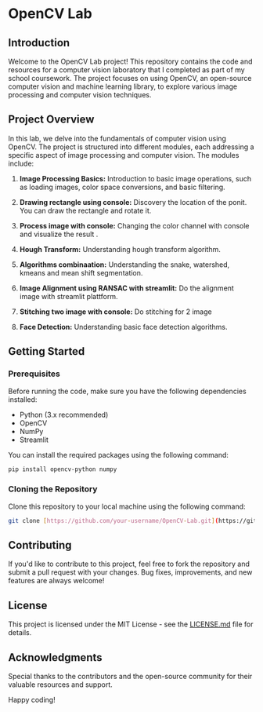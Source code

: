 # OpenCV Lab 

## Introduction

Welcome to the OpenCV Lab project! This repository contains the code and resources for a computer vision laboratory that I completed as part of my school coursework. The project focuses on using OpenCV, an open-source computer vision and machine learning library, to explore various image processing and computer vision techniques.

## Project Overview

In this lab, we delve into the fundamentals of computer vision using OpenCV. The project is structured into different modules, each addressing a specific aspect of image processing and computer vision. The modules include:

1. **Image Processing Basics:** Introduction to basic image operations, such as loading images, color space conversions, and basic filtering.

2. **Drawing rectangle using console:** Discovery the location of the ponit. You can draw the rectangle and rotate it.

3. **Process image with console:** Changing the color channel with console and visualize the result .

4. **Hough Transform:** Understanding hough transform algorithm.

5. **Algorithms combinaation:** Understanding the snake, watershed, kmeans and mean shift segmentation.

6.  **Image Alignment using RANSAC with streamlit:** Do the alignment image with streamlit plattform.

7.  **Stitching two image with console:** Do stitching for 2 image

8.  **Face Detection:** Understanding basic face detection algorithms.

## Getting Started

### Prerequisites

Before running the code, make sure you have the following dependencies installed:

- Python (3.x recommended)
- OpenCV
- NumPy
- Streamlit

You can install the required packages using the following command:

```bash
pip install opencv-python numpy
```

### Cloning the Repository

Clone this repository to your local machine using the following command:

```bash
git clone [https://github.com/your-username/OpenCV-Lab.git](https://github.com/thainh11/OpenCV-Lab.git)
```


## Contributing

If you'd like to contribute to this project, feel free to fork the repository and submit a pull request with your changes. Bug fixes, improvements, and new features are always welcome!

## License

This project is licensed under the MIT License - see the [LICENSE.md](LICENSE.md) file for details.

## Acknowledgments

Special thanks to the contributors and the open-source community for their valuable resources and support.

Happy coding!
